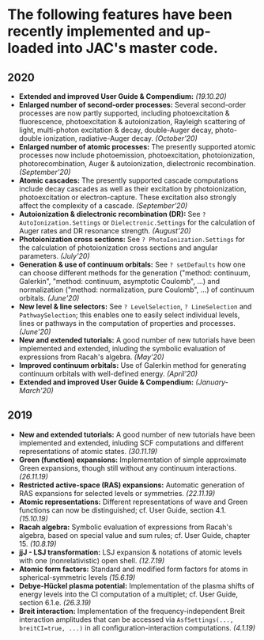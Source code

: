 

The following features have been recently implemented and up-loaded into JAC's master code.
===========================================================================================



## 2020

* **Extended and improved User Guide & Compendium:**  *(19.10.20)*
* **Enlarged number of second-order processes:** Several second-order processes are now partly supported,
    including photoexcitation & fluorescence,  photoexcitation & autoionization, Rayleigh scattering 
    of light, multi-photon excitation & decay, double-Auger decay, photo-double ionization, 
    radiative-Auger decay. *(October'20)*
* **Enlarged number of atomic processes:** The presently supported atomic processes now include 
    photoemission, photoexcitation, photoionization, photorecombination, Auger & autoionization,
    dielectronic recombination. *(September'20)*
* **Atomic cascades:** The presently supported cascade computations include decay cascades as well as
    their excitation by photoionization, photoexcitation or electron-capture. These excitation also
    strongly affect the complexity of a cascade. *(September'20)*
* **Autoionization & dielectronic recombination (DR):** See `? AutoIonization.Settings` or `Dielectronic.Settings`
    for the calculation of Auger rates and DR resonance strength. *(August'20)*
* **Photoionization cross sections:** See `? PhotoIonization.Settings` for the calculation of photoionization
    cross sections and angular parameters. *(July'20)*
* **Generation & use of continuum orbitals:** See `? setDefaults` how one can choose different methods
    for the generation ("method: continuum, Galerkin", "method: continuum, asymptotic Coulomb", ...)
    and normalization ("method: normalization, pure Coulomb", ...) of continuum orbitals. *(June'20)*
* **New level & line selectors:** See `? LevelSelection`, `? LineSelection` and `PathwaySelection`; this
    enables one to easily select individual levels, lines or pathways in the computation of properties
    and processes. *(June'20)*
* **New and extended tutorials:** A good number of new tutorials have been implemented and extended,
    inluding the symbolic evaluation of expressions from Racah's algebra. *(May'20)*
* **Improved continuum orbitals:** Use of Galerkin method for generating continuum orbitals with 
    well-defined energy. *(April'20)*
* **Extended and improved User Guide & Compendium:**  *(January-March'20)*



## 2019

* **New and extended tutorials:** A good number of new tutorials have been implemented and extended,
    inluding SCF computations and different representations of atomic states. *(30.11.19)*
* **Green (function) expansions:** Implememtation of simple approximate Green expansions, though still without
    any continuum interactions. *(26.11.19)*
* **Restricted active-space (RAS) expansions:** Automatic generation of RAS expansions for selected levels
    or symmetries. *(22.11.19)*
* **Atomic representations:** Different representations of wave and Green functions can now be distinguished;
    cf. User Guide, section 4.1. *(15.10.19)*
* **Racah algebra:** Symbolic evaluation of expressions from Racah's algebra, based on special value and
    sum rules; cf. User Guide, chapter 15. *(10.8.19)*
* **jjJ - LSJ transformation:** LSJ expansion & notations of atomic levels with one (nonrelativistic) 
    open shell. *(12.7.19)*
* **Atomic form factors:** Standard and modified form factors for atoms in spherical-symmetric levels
    *(15.6.19)*
* **Debye-Hückel plasma potential:** Implementation of the plasma shifts of energy levels into the
    CI computation of a multiplet; cf. User Guide, section 6.1.e.   *(26.3.19)*
* **Breit interaction:**  Implementation of the frequency-independent Breit interaction amplitudes 
    that can be accessed via `AsfSettings(..., breitCI=true, ...)` in all configuration-interaction
    computations.  *(4.1.19)*
